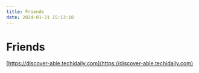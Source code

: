 ```yaml
---
title: Friends
date: 2024-01-31 15:13:18
---
```


# Friends

[https://discover-able.techidaily.com](https://discover-able.techidaily.com)